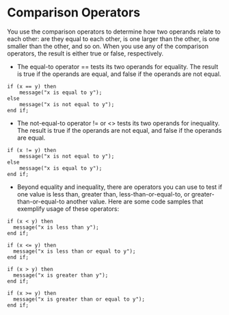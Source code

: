 # Comparison Operators

You use the comparison operators to determine how two operands relate to each other: are they equal to each other, is one larger than the other, is one smaller than the other, and so on. When you use any of the comparison operators, the result is either true or false, respectively.

* The equal-to operator == tests its two operands for equality. The result is true if the operands are equal, and false if the operands are not equal.

```text
if (x == y) then
    message("x is equal to y");
else
    message("x is not equal to y");
end if;
```

* The not-equal-to operator != or &lt;&gt; tests its two operands for inequality. The result is true if the operands are not equal, and false if the operands are equal.

```text
if (x != y) then
    message("x is not equal to y");
else
    message("x is equal to y");
end if;
```

* Beyond equality and inequality, there are operators you can use to test if one value is less than, greater than, less-than-or-equal-to, or greater-than-or-equal-to another value. Here are some code samples that exemplify usage of these operators:

```text
if (x < y) then
  message("x is less than y");
end if;
 
if (x <= y) then
  message("x is less than or equal to y");
end if;
 
if (x > y) then
  message("x is greater than y");
end if;
 
if (x >= y) then
  message("x is greater than or equal to y");
end if;
```

